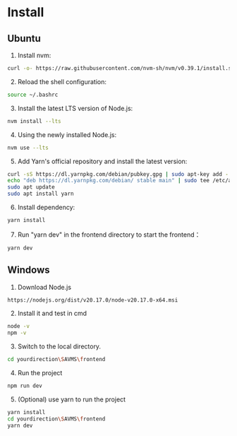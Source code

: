 # Install

## Ubuntu

1. Install nvm:

```bash
curl -o- https://raw.githubusercontent.com/nvm-sh/nvm/v0.39.1/install.sh | bash
```

2. Reload the shell configuration:

```bash
source ~/.bashrc
```

3. Install the latest LTS version of Node.js:

```bash
nvm install --lts
```

4. Using the newly installed Node.js:

```bash
nvm use --lts
```

5. Add Yarn's official repository and install the latest version:

```bash
curl -sS https://dl.yarnpkg.com/debian/pubkey.gpg | sudo apt-key add -
echo "deb https://dl.yarnpkg.com/debian/ stable main" | sudo tee /etc/apt/sources.list.d/yarn.list
sudo apt update
sudo apt install yarn
```

6. Install dependency:

```bash
yarn install
```

7. Run "yarn dev" in the frontend directory to start the frontend：

```bash
yarn dev
```

## Windows

1. Download Node.js
```bash
https://nodejs.org/dist/v20.17.0/node-v20.17.0-x64.msi
```

2. Install it and test in cmd 
```bash
node -v
npm -v
```

3. Switch to the local directory.
```bash
cd yourdirection\SAVMS\frontend
```

4. Run the project
```bash
npm run dev
```

5. (Optional) use yarn to run the project
```bash
yarn install
cd yourdirection\SAVMS\frontend
yarn dev
```